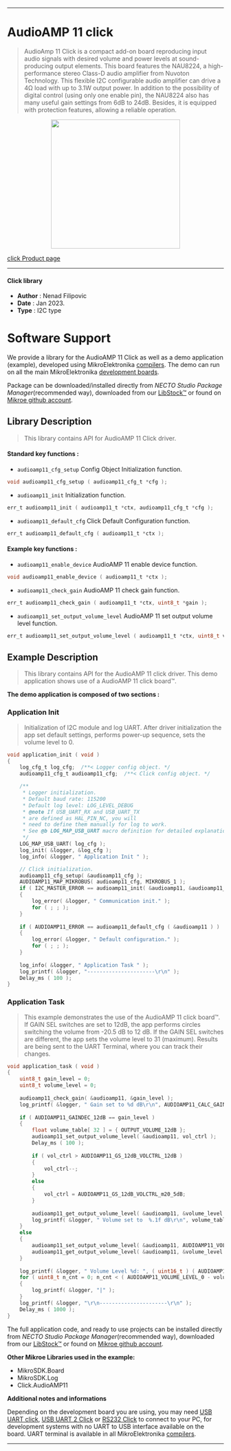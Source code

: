 
---
# AudioAMP 11 click

> AudioAmp 11 Click is a compact add-on board reproducing input audio signals with desired volume 
> and power levels at sound-producing output elements. 
> This board features the NAU8224, a high-performance stereo Class-D audio amplifier from Nuvoton Technology. 
> This flexible I2C configurable audio amplifier can drive a 4Ω load with up to 3.1W output power. 
> In addition to the possibility of digital control (using only one enable pin), 
> the NAU8224 also has many useful gain settings from 6dB to 24dB. Besides, 
> it is equipped with protection features, allowing a reliable operation.

<p align="center">
  <img src="https://download.mikroe.com/images/click_for_ide/audioamp11_click.png" height=300px>
</p>

[click Product page](https://www.mikroe.com/audioamp-11-click)

---


#### Click library

- **Author**        : Nenad Filipovic
- **Date**          : Jan 2023.
- **Type**          : I2C type


# Software Support

We provide a library for the AudioAMP 11 Click
as well as a demo application (example), developed using MikroElektronika
[compilers](https://www.mikroe.com/necto-studio).
The demo can run on all the main MikroElektronika [development boards](https://www.mikroe.com/development-boards).

Package can be downloaded/installed directly from *NECTO Studio Package Manager*(recommended way), downloaded from our [LibStock&trade;](https://libstock.mikroe.com) or found on [Mikroe github account](https://github.com/MikroElektronika/mikrosdk_click_v2/tree/master/clicks).

## Library Description

> This library contains API for AudioAMP 11 Click driver.

#### Standard key functions :

- `audioamp11_cfg_setup` Config Object Initialization function.
```c
void audioamp11_cfg_setup ( audioamp11_cfg_t *cfg );
```

- `audioamp11_init` Initialization function.
```c
err_t audioamp11_init ( audioamp11_t *ctx, audioamp11_cfg_t *cfg );
```

- `audioamp11_default_cfg` Click Default Configuration function.
```c
err_t audioamp11_default_cfg ( audioamp11_t *ctx );
```

#### Example key functions :

- `audioamp11_enable_device` AudioAMP 11 enable device function.
```c
void audioamp11_enable_device ( audioamp11_t *ctx );
```

- `audioamp11_check_gain` AudioAMP 11 check gain function.
```c
err_t audioamp11_check_gain ( audioamp11_t *ctx, uint8_t *gain );
```

- `audioamp11_set_output_volume_level` AudioAMP 11 set output volume level function.
```c
err_t audioamp11_set_output_volume_level ( audioamp11_t *ctx, uint8_t volume_data );
```

## Example Description

> This library contains API for the AudioAMP 11 click driver.
> This demo application shows use of a AudioAMP 11 click board™.

**The demo application is composed of two sections :**

### Application Init

> Initialization of I2C module and log UART.
> After driver initialization the app set default settings, 
> performs power-up sequence, sets the volume level to 0.

```c
void application_init ( void ) 
{
    log_cfg_t log_cfg;  /**< Logger config object. */
    audioamp11_cfg_t audioamp11_cfg;  /**< Click config object. */

    /** 
     * Logger initialization.
     * Default baud rate: 115200
     * Default log level: LOG_LEVEL_DEBUG
     * @note If USB_UART_RX and USB_UART_TX 
     * are defined as HAL_PIN_NC, you will 
     * need to define them manually for log to work. 
     * See @b LOG_MAP_USB_UART macro definition for detailed explanation.
     */
    LOG_MAP_USB_UART( log_cfg );
    log_init( &logger, &log_cfg );
    log_info( &logger, " Application Init " );

    // Click initialization.
    audioamp11_cfg_setup( &audioamp11_cfg );
    AUDIOAMP11_MAP_MIKROBUS( audioamp11_cfg, MIKROBUS_1 );
    if ( I2C_MASTER_ERROR == audioamp11_init( &audioamp11, &audioamp11_cfg ) ) 
    {
        log_error( &logger, " Communication init." );
        for ( ; ; );
    }
    
    if ( AUDIOAMP11_ERROR == audioamp11_default_cfg ( &audioamp11 ) )
    {
        log_error( &logger, " Default configuration." );
        for ( ; ; );
    }
    
    log_info( &logger, " Application Task " );
    log_printf( &logger, "----------------------\r\n" );
    Delay_ms ( 100 );
}
```

### Application Task

> This example demonstrates the use of the AudioAMP 11 click board™.
> If GAIN SEL switches are set to 12dB, the app performs circles 
> switching the volume from -20.5 dB to 12 dB.
> If the GAIN SEL switches are different, the app sets the volume level to 31 (maximum).
> Results are being sent to the UART Terminal, where you can track their changes.

```c
void application_task ( void ) 
{
    uint8_t gain_level = 0;
    uint8_t volume_level = 0;
    
    audioamp11_check_gain( &audioamp11, &gain_level );
    log_printf( &logger, " Gain set to %d dB\r\n", AUDIOAMP11_CALC_GAIN_CONFIG( gain_level ) );
    
    if ( AUDIOAMP11_GAINDEC_12dB == gain_level )
    {
        float volume_table[ 32 ] = { OUTPUT_VOLUME_12dB };
        audioamp11_set_output_volume_level( &audioamp11, vol_ctrl );
        Delay_ms ( 100 );
        
        if ( vol_ctrl > AUDIOAMP11_GS_12dB_VOLCTRL_12dB )
        {
            vol_ctrl--;
        }
        else
        {
            vol_ctrl = AUDIOAMP11_GS_12dB_VOLCTRL_m20_5dB;
        }
        
        audioamp11_get_output_volume_level( &audioamp11, &volume_level );
        log_printf( &logger, " Volume set to  %.1f dB\r\n", volume_table[ volume_level ] );
    }
    else
    {
        audioamp11_set_output_volume_level( &audioamp11, AUDIOAMP11_VOLUME_LEVEL_31 );
        audioamp11_get_output_volume_level( &audioamp11, &volume_level );        
    }
    
    log_printf( &logger, " Volume Level %d: ", ( uint16_t ) ( AUDIOAMP11_VOLUME_LEVEL_0 - volume_level ) );
    for ( uint8_t n_cnt = 0; n_cnt < ( AUDIOAMP11_VOLUME_LEVEL_0 - volume_level ); n_cnt++ )
    {
        log_printf( &logger, "|" );    
    }
    log_printf( &logger, "\r\n----------------------\r\n" );
    Delay_ms ( 1000 );
}
```

The full application code, and ready to use projects can be installed directly from *NECTO Studio Package Manager*(recommended way), downloaded from our [LibStock&trade;](https://libstock.mikroe.com) or found on [Mikroe github account](https://github.com/MikroElektronika/mikrosdk_click_v2/tree/master/clicks).

**Other Mikroe Libraries used in the example:**

- MikroSDK.Board
- MikroSDK.Log
- Click.AudioAMP11

**Additional notes and informations**

Depending on the development board you are using, you may need
[USB UART click](https://www.mikroe.com/usb-uart-click),
[USB UART 2 Click](https://www.mikroe.com/usb-uart-2-click) or
[RS232 Click](https://www.mikroe.com/rs232-click) to connect to your PC, for
development systems with no UART to USB interface available on the board. UART
terminal is available in all MikroElektronika
[compilers](https://shop.mikroe.com/compilers).

---
